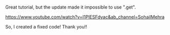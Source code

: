 ### 

Great tutorial, but the update made it impossible to use ".get".

https://www.youtube.com/watch?v=I1PlESFdyac&ab_channel=SohailMehra

So, I created a fixed code!
Thank you!!
